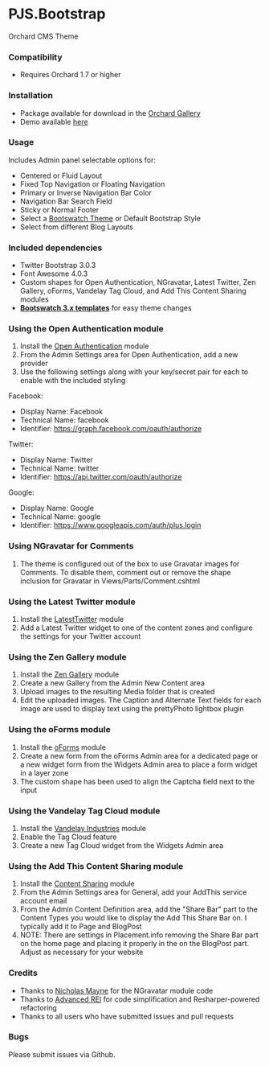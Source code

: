 # PJS.Bootstrap
Orchard CMS Theme


### Compatibility
* Requires Orchard 1.7 or higher


### Installation
* Package available for download in the [Orchard Gallery](http://gallery.orchardproject.net/List/Themes/Orchard.Theme.PJS.Bootstrap)
* Demo available [here](http://themes.philipsenechal.com)


### Usage
Includes Admin panel selectable options for:
* Centered or Fluid Layout
* Fixed Top Navigation or Floating Navigation
* Primary or Inverse Navigation Bar Color
* Navigation Bar Search Field
* Sticky or Normal Footer
* Select a [Bootswatch Theme](http://bootswatch.com/2/) or Default Bootstrap Style
* Select from different Blog Layouts


### Included dependencies
* Twitter Bootstrap 3.0.3
* Font Awesome 4.0.3
* Custom shapes for Open Authentication, NGravatar, Latest Twitter, Zen Gallery, oForms, Vandelay Tag Cloud, and Add This Content Sharing modules
* **[Bootswatch 3.x templates](http://bootswatch.com/2/)** for easy theme changes


### Using the Open Authentication module
1. Install the [Open Authentication](http://gallery.orchardproject.net/List/Modules/Orchard.Module.NGM.OpenAuthentication) module
2. From the Admin Settings area for Open Authentication, add a new provider
3. Use the following settings along with your key/secret pair for each to enable with the included styling

Facebook:
* Display Name: Facebook
* Technical Name: facebook
* Identifier: https://graph.facebook.com/oauth/authorize

Twitter:
* Display Name: Twitter
* Technical Name: twitter
* Identifier: https://api.twitter.com/oauth/authorize

Google:
* Display Name: Google
* Technical Name: google
* Identifier: https://www.googleapis.com/auth/plus.login


### Using NGravatar for Comments
1. The theme is configured out of the box to use Gravatar images for Comments. To disable them, comment out or remove the shape inclusion for Gravatar in Views/Parts/Comment.cshtml


### Using the Latest Twitter module
1. Install the [LatestTwitter](http://gallery.orchardproject.net/List/Modules/Orchard.Module.LatestTwitter/1.2.1) module
2. Add a Latest Twitter widget to one of the content zones and configure the settings for your Twitter account


### Using the Zen Gallery module
1. Install the [Zen Gallery](http://gallery.orchardproject.net/List/Modules/Orchard.Module.Nwazet.ZenGallery) module
2. Create a new Gallery from the Admin New Content area
3. Upload images to the resulting Media folder that is created
4. Edit the uploaded images. The Caption and Alternate Text fields for each image are used to display text using the prettyPhoto lightbox plugin


### Using the oForms module
1. Install the [oForms](http://gallery.orchardproject.net/List/Modules/Orchard.Module.oforms) module
2. Create a new form from the oForms Admin area for a dedicated page or a new widget form from the Widgets Admin area to place a form widget in a layer zone
3. The custom shape has been used to align the Captcha field next to the input


### Using the Vandelay Tag Cloud module
1. Install the [Vandelay Industries](http://gallery.orchardproject.net/List/Modules/Orchard.Module.Vandelay.Industries) module
2. Enable the Tag Cloud feature
3. Create a new Tag Cloud widget from the Widgets Admin area


### Using the Add This Content Sharing module
1. Install the [Content Sharing](http://gallery.orchardproject.net/List/Modules/Orchard.Module.Szmyd.Orchard.Modules.Sharing) module
2. From the Admin Settings area for General, add your AddThis service account email
3. From the Admin Content Definition area, add the "Share Bar" part to the Content Types you would like to display the Add This Share Bar on. I typically add it to Page and BlogPost
4. NOTE: There are settings in Placement.info removing the Share Bar part on the home page and placing it properly in the on the BlogPost part. Adjust as necessary for your website


### Credits
* Thanks to [Nicholas Mayne](https://github.com/Jetski5822/ngravatar) for the NGravatar module code
* Thanks to [Advanced REI](https://github.com/advancedrei) for code simplification and Resharper-powered refactoring
* Thanks to all users who have submitted issues and pull requests


### Bugs
Please submit issues via Github.
